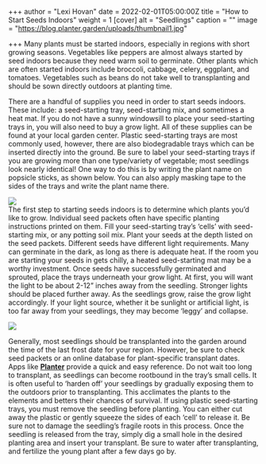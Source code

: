 +++
author = "Lexi Hovan"
date = 2022-02-01T05:00:00Z
title = "How to Start Seeds Indoors"
weight = 1
[cover]
alt = "Seedlings"
caption = ""
image = "https://blog.planter.garden/uploads/thumbnail1.jpg"

+++
Many plants must be started indoors, especially in regions with short growing seasons. Vegetables like peppers are almost always started by seed indoors because they need warm soil to germinate. Other plants which are often started indoors include broccoli, cabbage, celery, eggplant, and tomatoes. Vegetables such as beans do not take well to transplanting and should be sown directly outdoors at planting time.

There are a handful of supplies you need in order to start seeds indoors. These include: a seed-starting tray, seed-starting mix, and sometimes a heat mat. If you do not have a sunny windowsill to place your seed-starting trays in, you will also need to buy a grow light. All of these supplies can be found at your local garden center. Plastic seed-starting trays are most commonly used, however, there are also biodegradable trays which can be inserted directly into the ground. Be sure to label your seed-starting trays if you are growing more than one type/variety of vegetable; most seedlings look nearly identical! One way to do this is by writing the plant name on popsicle sticks, as shown below. You can also apply masking tape to the sides of the trays and write the plant name there.

![](https://blog.planter.garden/uploads/plants-in-seed-starting-trays.jpg)  
The first step to starting seeds indoors is to determine which plants you’d like to grow. Individual seed packets often have specific planting instructions printed on them. Fill your seed-starting tray’s ‘cells’ with seed-starting mix, or any potting soil mix. Plant your seeds at the depth listed on the seed packets. Different seeds have different light requirements. Many can germinate in the dark, as long as there is adequate heat. If the room you are starting your seeds in gets chilly, a heated seed-starting mat may be a worthy investment. Once seeds have successfully germinated and sprouted, place the trays underneath your grow light. At first, you will want the light to be about 2-12” inches away from the seedling. Stronger lights should be placed further away. As the seedlings grow, raise the grow light accordingly. If your light source, whether it be sunlight or artificial light, is too far away from your seedlings, they may become ‘leggy’ and collapse.

![](https://blog.planter.garden/uploads/leggy-seedlings.jpg)

Generally, most seedlings should be transplanted into the garden around the time of the last frost date for your region. However, be sure to check seed packets or an online database for plant-specific transplant dates. Apps like [**Planter**](https://planter.garden) provide a quick and easy reference. Do not wait too long to transplant, as seedlings can become rootbound in the tray’s small cells. It is often useful to ‘harden off’ your seedlings by gradually exposing them to the outdoors prior to transplanting. This acclimates the plants to the elements and betters their chances of survival. If using plastic seed-starting trays, you must remove the seedling before planting. You can either cut away the plastic or gently squeeze the sides of each ‘cell’ to release it. Be sure not to damage the seedling’s fragile roots in this process. Once the seedling is released from the tray, simply dig a small hole in the desired planting area and insert your transplant. Be sure to water after transplanting, and fertilize the young plant after a few days go by.